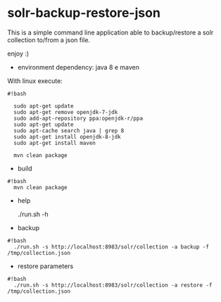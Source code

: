# solr-backup-restore-json

This is a simple command line application able to backup/restore a solr collection to/from a json file.

enjoy :)

- environment dependency: java 8 e maven


With linux execute:
```
#!bash

  sudo apt-get update
  sudo apt-get remove openjdk-7-jdk
  sudo add-apt-repository ppa:openjdk-r/ppa
  sudo apt-get update
  sudo apt-cache search java | grep 8
  sudo apt-get install openjdk-8-jdk
  sudo apt-get install maven
  
  mvn clean package

```

- build 


```
#!bash
  mvn clean package

```

- help

  ./run.sh -h

- backup 

```
#!bash
  ./run.sh -s http://localhost:8983/solr/collection -a backup -f /tmp/collection.json

```

- restore parameters

```
#!bash
  ./run.sh -s http://localhost:8983/solr/collection -a restore -f /tmp/collection.json

```
